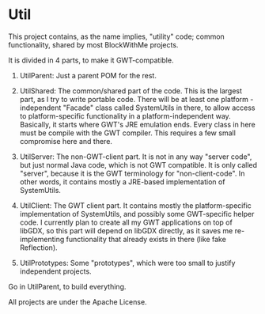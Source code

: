 Util
====

This project contains, as the name implies, "utility" code;
common functionality, shared by most BlockWithMe projects.

It is divided in 4 parts, to make it GWT-compatible.

1) UtilParent: Just a parent POM for the rest.

2) UtilShared: The common/shared part of the code. This is the largest part,
   as I try to write portable code. There will be at least one platform
   -independent "Facade" class called SystemUtils in there, to allow access to
   platform-specific functionality in a platform-independent way. Basically, it
   starts where GWT's JRE emulation ends. Every class in here must be compile
   with the GWT compiler. This requires a few small compromise here and there.

3) UtilServer: The non-GWT-client part. It is not in any way "server code",
   but just normal Java code, which is not GWT compatible. It is only called
   "server", because it is the GWT terminology for "non-client-code". In other
   words, it contains mostly a JRE-based implementation of SystemUtils.
 
4) UtilClient: The GWT client part. It contains mostly the platform-specific
   implementation of SystemUtils, and possibly some GWT-specific helper code.
   I currently plan to create all my GWT applications on top of libGDX, so this
   part will depend on libGDX directly, as it saves me re-implementing
   functionality that already exists in there (like fake Reflection).

5) UtilPrototypes: Some "prototypes", which were too small to justify
   independent projects.

Go in UtilParent, to build everything.

All projects are under the Apache License.
